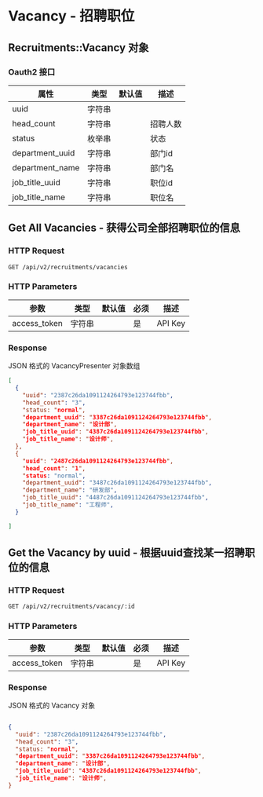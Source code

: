# Vacancy - 招聘职位

## Recruitments::Vacancy 对象

### Oauth2 接口

属性      | 类型   | 默认值 | 描述
----------|--------|--------|------|
uuid      | 字符串 |        |
head_count| 字符串 |        | 招聘人数
status    | 枚举串 |        | 状态
department_uuid    | 字符串 |        | 部门id
department_name    | 字符串 |        | 部门名
job_title_uuid     | 字符串 |        | 职位id
job_title_name     | 字符串 |        | 职位名


## Get All Vacancies - 获得公司全部招聘职位的信息

### HTTP Request

`GET /api/v2/recruitments/vacancies`

### HTTP Parameters

参数       | 类型       | 默认值 | 必须 | 描述
-----------|------------|--------|------|----------------------------|
access_token | 字符串     |        | 是   | API Key
### Response

JSON 格式的 VacancyPresenter 对象数组

```json
[
  {
    "uuid": "2387c26da1091124264793e123744fbb",
    "head_count": "3",
    "status: "normal",
    "department_uuid": "3387c26da1091124264793e123744fbb",
    "department_name": "设计部",
    "job_title_uuid": "4387c26da1091124264793e123744fbb",
    "job_title_name": "设计师",
  },
  {
    "uuid": "2487c26da1091124264793e123744fbb",
    "head_count": "1",
    "status: "normal",
    "department_uuid": "3487c26da1091124264793e123744fbb",
    "department_name": "研发部",
    "job_title_uuid": "4487c26da1091124264793e123744fbb",
    "job_title_name": "工程师",
  }

]
```


## Get the Vacancy by uuid - 根据uuid查找某一招聘职位的信息

### HTTP Request

`GET /api/v2/recruitments/vacancy/:id`

### HTTP Parameters

参数       | 类型       | 默认值 | 必须 | 描述
-----------|------------|--------|------|----------------------------|
access_token | 字符串     |        | 是   | API Key

### Response

JSON 格式的 Vacancy 对象

```json

{
  "uuid": "2387c26da1091124264793e123744fbb",
  "head_count": "3",
  "status: "normal",
  "department_uuid": "3387c26da1091124264793e123744fbb",
  "department_name": "设计部",
  "job_title_uuid": "4387c26da1091124264793e123744fbb",
  "job_title_name": "设计师",
}

```
